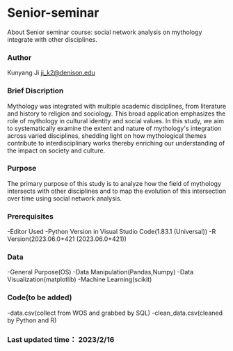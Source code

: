 # Senior-seminar
About Senior seminar course: social network analysis on mythology integrate with other disciplines.

### Author
Kunyang Ji
ji_k2@denison.edu

### Brief Discription
Mythology was integrated with multiple academic disciplines, from literature and history to religion and sociology. This broad application emphasizes the role of mythology in cultural identity and social values. In this study, we aim to systematically examine the extent and nature of mythology's integration across varied disciplines, shedding light on how mythological themes contribute to interdisciplinary works thereby enriching our understanding of the impact on society and culture.


### Purpose
The primary purpose of this study is to analyze how the field of mythology intersects with other disciplines and to map the evolution of this intersection over time using social network analysis.

### Prerequisites
-Editor Used
-Python Version in Visual Studio Code(1.83.1 (Universal))
-R Version(2023.06.0+421 (2023.06.0+421))

### Data
-General Purpose(OS)
-Data Manipulation(Pandas,Numpy)
-Data Visualization(matplotlib)
-Machine Learning(scikit)


### Code(to be added)
-data.csv(collect from WOS and grabbed by SQL)
-clean_data.csv(cleaned by Python and R)


### Last updated time： 2023/2/16


